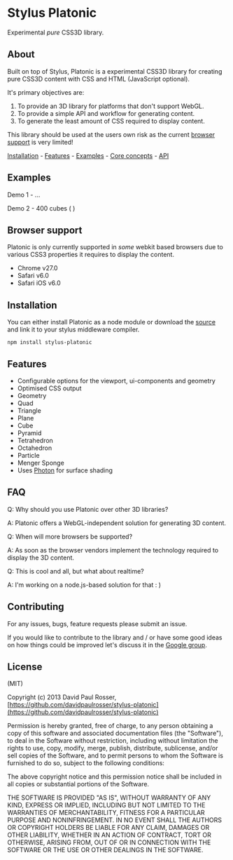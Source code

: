 # Stylus Platonic

Experimental *pure* CSS3D library.


## About

Built on top of Stylus, Platonic is a experimental CSS3D library for creating pure CSS3D content with CSS and HTML (JavaScript optional). 

It's primary objectives are:

1. To provide an 3D library for platforms that don't support WebGL.
2. To provide a simple API and workflow for generating content.
3. To generate the least amount of CSS required to display content.

This library should be used at the users own risk as the current [browser support](#browser-support) is very limited!

[Installation](#installation) - [Features](#features) - [Examples](#examples) - [Core concepts](https://github.com/davidpaulrosser/stylus-platonic/wiki/Core-concepts) - [API](https://github.com/davidpaulrosser/stylus-platonic/wiki/API)

## Examples

Demo 1 - ...

Demo 2 - 400 cubes (  )

## Browser support

Platonic is only currently supported in *some* webkit based browsers due to various CSS3 properties it requires to display the content.

* Chrome v27.0
* Safari v6.0
* Safari iOS v6.0

## Installation

You can either install Platonic as a node module or download the [source](http://zip) and link it to your stylus middleware compiler.

```
npm install stylus-platonic
``` 


## Features

* Configurable options for the viewport, ui-components and geometry
* Optimised CSS output
* Geometry
 * Quad
 * Triangle
 * Plane
 * Cube
 * Pyramid
 * Tetrahedron
 * Octahedron
 * Particle
 * Menger Sponge
* Uses [Photon](http://photon.attasi.com/) for surface shading


## FAQ

Q: Why should you use Platonic over other 3D libraries?

A: Platonic offers a WebGL-independent solution for generating 3D content.

Q: When will more browsers be supported?

A: As soon as the browser vendors implement the technology required to display the 3D content.

Q: This is cool and all, but what about realtime?

A: I'm working on a node.js-based solution for that : )


## Contributing

For any issues, bugs, feature requests please submit an issue.

If you would like to contribute to the library and / or have some good ideas on how things could be improved let's discuss it in the [Google group]().


## License

(MIT)

Copyright (c) 2013 David Paul Rosser, [https://github.com/davidpaulrosser/stylus-platonic](https://github.com/davidpaulrosser/stylus-platonic)

Permission is hereby granted, free of charge, to any person obtaining a copy of this software and associated documentation files (the "Software"), to deal in the Software without restriction, including without limitation the rights to use, copy, modify, merge, publish, distribute, sublicense, and/or sell copies of the Software, and to permit persons to whom the Software is furnished to do so, subject to the following conditions:

The above copyright notice and this permission notice shall be included in all copies or substantial portions of the Software.

THE SOFTWARE IS PROVIDED "AS IS", WITHOUT WARRANTY OF ANY KIND, EXPRESS OR IMPLIED, INCLUDING BUT NOT LIMITED TO THE WARRANTIES OF MERCHANTABILITY, FITNESS FOR A PARTICULAR PURPOSE AND NONINFRINGEMENT. IN NO EVENT SHALL THE AUTHORS OR COPYRIGHT HOLDERS BE LIABLE FOR ANY CLAIM, DAMAGES OR OTHER LIABILITY, WHETHER IN AN ACTION OF CONTRACT, TORT OR OTHERWISE, ARISING FROM, OUT OF OR IN CONNECTION WITH THE SOFTWARE OR THE USE OR OTHER DEALINGS IN THE SOFTWARE.